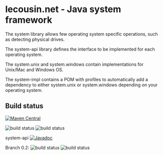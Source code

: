 # lecousin.net - Java system framework

The system library allows few operating system specific operations, such as detecting
physical drives.

The system-api library defines the interface to be implemented for each operating system.

The system.unix and system.windows contain implementations for Unix/Mac and Windows OS.

The system-impl contains a POM with profiles to automatically add a dependency to either
system.unix or system.windows depending on your operating system.

## Build status

[![Maven Central](https://img.shields.io/maven-central/v/net.lecousin.framework.system/system-api.svg)](http://search.maven.org/#search%7Cga%7C1%7Cg%3A%22net.lecousin.framework.system%22)

![build status](https://travis-ci.org/lecousin/java-framework-system.svg?branch=master "Build Status")
![build status](https://ci.appveyor.com/api/projects/status/github/lecousin/java-framework-system?branch=master&svg=true "Build Status")

system-api [![Javadoc](https://img.shields.io/badge/javadoc-0.2.1-brightgreen.svg)](https://www.javadoc.io/doc/net.lecousin.framework.system/system-api/0.2.1)

Branch 0.2: 
![build status](https://travis-ci.org/lecousin/java-framework-system.svg?branch=0.2 "Build Status")
![build status](https://ci.appveyor.com/api/projects/status/github/lecousin/java-framework-system?branch=0.2&svg=true "Build Status")
